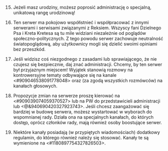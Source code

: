 15. Jeżeli masz urodziny, możesz poprosić administrację o specjalną, unikatową rangę urodzinową!

16. Ten serwer ma pokojowo współistnieć i współpracować z innymi serwerami i serwisami związanymi z Reksiem. Wszyscy fani Dzielnego Psa i Kreta Kretesa są tu mile widziani niezależnie od poglądów społeczno-politycznych. Z tego powodu serwer zachowuje neutralność światopoglądową, aby użytkownicy mogli się dzielić swoimi opiniami bez przeszkód.

17. Jeśli widzisz coś niezgodnego z zasadami lub sprawiającego, że nie czujesz się bezpiecznie, daj znać administracji. Chcemy, by ten serwer był przyjaznym miejscem! Wyjątek stanowią rozmowy na kontrowersyjne tematy odbywające się na kanale <#909046538091778048> oraz (za zgodą wszystkich rozmówców) na kanałach głosowych.

18. Propozycje zmian na serwerze proszę kierować na <#909039074059370527> lub na PW do przedstawicieli administracji lub <@&940690420327923743>. Jeśli chcesz zaangażować się bardziej w budowę serwera, możesz wystartować w wyborach do wspomnianej rady. Działa ona na specjalnych kanałach, do których dostęp, oprócz członków rady, mają również osoby boostujące serwer.

19. Niektóre kanały posiadają (w przypiętych wiadomościach) dodatkowy regulamin, do którego również należy się stosować. Kanały te są wymienione na <#1180897754327826503>.
